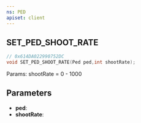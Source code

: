 ```yaml
---
ns: PED
apiset: client
---
```

## SET_PED_SHOOT_RATE

```c
// 0x614DA022990752DC
void SET_PED_SHOOT_RATE(Ped ped,int shootRate);
```

Params: shootRate = 0 - 1000

## Parameters
* **ped**:
* **shootRate**:



